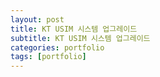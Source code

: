 ```yaml
---
layout: post
title: KT USIM 시스템 업그레이드
subtitle: KT USIM 시스템 업그레이드
categories: portfolio
tags: [portfolio]
---
```


